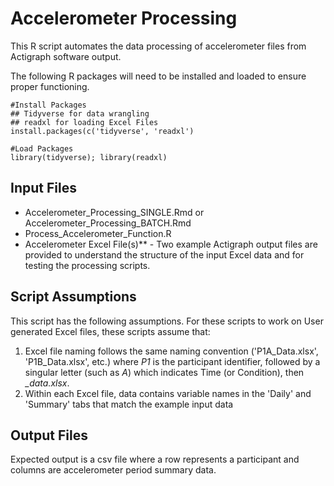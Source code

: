# Accelerometer Processing


This R script automates the data processing of accelerometer files from Actigraph software output. 

The following R packages will need to be installed and loaded to ensure proper functioning.

```
#Install Packages
## Tidyverse for data wrangling
## readxl for loading Excel Files
install.packages(c('tidyverse', 'readxl')
```

```
#Load Packages
library(tidyverse); library(readxl)
```

##  Input Files 

  - Accelerometer_Processing_SINGLE.Rmd or Accelerometer_Processing_BATCH.Rmd
  - Process_Accelerometer_Function.R
  - Accelerometer Excel File(s)** - Two example Actigraph output files are provided to understand the structure of the input Excel data and for testing the processing scripts.

## Script Assumptions 
This script has the following assumptions. For these scripts to work on User generated Excel files, these scripts assume that: 
  1) Excel file naming follows the same naming convention ('P1A_Data.xlsx', 'P1B_Data.xlsx', etc.) where *P1* is the participant identifier, followed by a singular letter (such as *A*) which indicates Time (or Condition), then *_data.xlsx*. 
  2) Within each Excel file, data contains variable names in the 'Daily' and 'Summary' tabs that match the example input data
  
## Output Files
Expected output is a csv file where a row represents a participant and columns are accelerometer period summary data.




